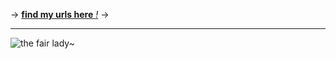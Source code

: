 -> [**find my urls here** *!*](https://rentry.co/angelstruck) ->

***

![the fair lady~](https://cdn.discordapp.com/attachments/852782813186490408/1106425593798590554/F569FA6E-41B6-4E01-9EDF-1388B4BC7275.gif)